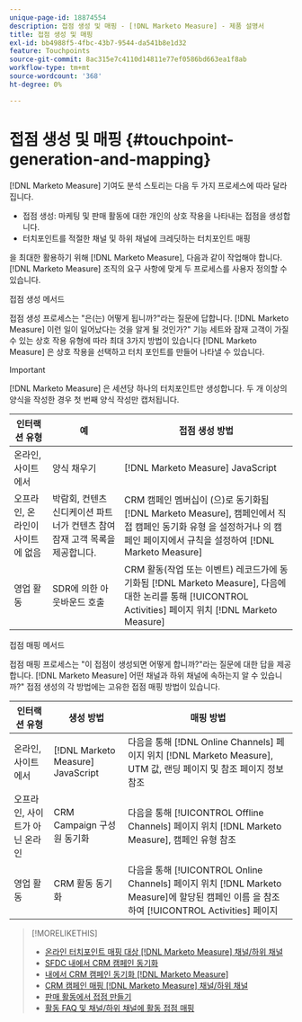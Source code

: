 ```yaml
---
unique-page-id: 18874554
description: 접점 생성 및 매핑 - [!DNL Marketo Measure] - 제품 설명서
title: 접점 생성 및 매핑
exl-id: bb4988f5-4fbc-43b7-9544-da541b8e1d32
feature: Touchpoints
source-git-commit: 8ac315e7c4110d14811e77ef0586bd663ea1f8ab
workflow-type: tm+mt
source-wordcount: '368'
ht-degree: 0%

---
```


# 접점 생성 및 매핑 {#touchpoint-generation-and-mapping}

[!DNL Marketo Measure] 기여도 분석 스토리는 다음 두 가지 프로세스에 따라 달라집니다.

* 접점 생성: 마케팅 및 판매 활동에 대한 개인의 상호 작용을 나타내는 접점을 생성합니다.
* 터치포인트를 적절한 채널 및 하위 채널에 크레딧하는 터치포인트 매핑

을 최대한 활용하기 위해 [!DNL Marketo Measure], 다음과 같이 작업해야 합니다. [!DNL Marketo Measure] 조직의 요구 사항에 맞게 두 프로세스를 사용자 정의할 수 있습니다.

접점 생성 메서드

접점 생성 프로세스는 &quot;은(는) 어떻게 됩니까?&quot;라는 질문에 답합니다. [!DNL Marketo Measure] 이런 일이 일어났다는 것을 알게 될 것인가?&quot; 기능 세트와 잠재 고객이 가질 수 있는 상호 작용 유형에 따라 최대 3가지 방법이 있습니다 [!DNL Marketo Measure] 은 상호 작용을 선택하고 터치 포인트를 만들어 나타낼 수 있습니다.

>[!IMPORTANT]
>
>[!DNL Marketo Measure] 은 세션당 하나의 터치포인트만 생성합니다. 두 개 이상의 양식을 작성한 경우 첫 번째 양식 작성만 캡처됩니다.

| **인터랙션 유형** | **예** | **접점 생성 방법** |
|---|---|---|
| 온라인, 사이트에서 | 양식 채우기 | [!DNL Marketo Measure] JavaScript |
| 오프라인, 온라인이 사이트에 없음 | 박람회, 컨텐츠 신디케이션 파트너가 컨텐츠 참여 잠재 고객 목록을 제공합니다. | CRM 캠페인 멤버십이 (으)로 동기화됨 [!DNL Marketo Measure], 캠페인에서 직접 캠페인 동기화 유형 을 설정하거나 의 캠페인 페이지에서 규칙을 설정하여 [!DNL Marketo Measure] |
| 영업 활동 | SDR에 의한 아웃바운드 호출 | CRM 활동(작업 또는 이벤트) 레코드가에 동기화됨 [!DNL Marketo Measure], 다음에 대한 논리를 통해 [!UICONTROL Activities] 페이지 위치 [!DNL Marketo Measure] |

접점 매핑 메서드

접점 매핑 프로세스는 &quot;이 접점이 생성되면 어떻게 합니까?&quot;라는 질문에 대한 답을 제공합니다. [!DNL Marketo Measure] 어떤 채널과 하위 채널에 속하는지 알 수 있습니까?&quot; 접점 생성의 각 방법에는 고유한 접점 매핑 방법이 있습니다.

| **인터랙션 유형** | **생성 방법** | **매핑 방법** |
|---|---|---|
| 온라인, 사이트에서 | [!DNL Marketo Measure] JavaScript | 다음을 통해 [!DNL Online Channels] 페이지 위치 [!DNL Marketo Measure], UTM 값, 랜딩 페이지 및 참조 페이지 정보 참조 |
| 오프라인, 사이트가 아닌 온라인 | CRM Campaign 구성원 동기화 | 다음을 통해 [!UICONTROL Offline Channels] 페이지 위치 [!DNL Marketo Measure], 캠페인 유형 참조 |
| 영업 활동 | CRM 활동 동기화 | 다음을 통해 [!UICONTROL Online Channels] 페이지 위치 [!DNL Marketo Measure]에 할당된 캠페인 이름 을 참조하여 [!UICONTROL Activities] 페이지 |

>[!MORELIKETHIS]
>
>* [온라인 터치포인트 매핑 대상 [!DNL Marketo Measure] 채널/하위 채널](/help/channel-tracking-and-setup/online-channels/online-custom-channel-setup.md)
>* [SFDC 내에서 CRM 캠페인 동기화](/help/channel-tracking-and-setup/offline-channels/syncing-offline-campaigns.md)
>* [내에서 CRM 캠페인 동기화 [!DNL Marketo Measure]](/help/channel-tracking-and-setup/offline-channels/custom-campaign-sync.md)
>* [CRM 캠페인 매핑 [!DNL Marketo Measure] 채널/하위 채널](/help/channel-tracking-and-setup/offline-channels/offline-custom-channel-setup.md)
>* [판매 활동에서 접점 만들기](/help/advanced-marketo-measure-features/activities-attribution/salesforce-activities-attribution.md)
>* [활동 FAQ 및 채널/하위 채널에 활동 접점 매핑](/help/advanced-marketo-measure-features/activities-attribution/activities-attribution-faq.md)

